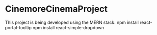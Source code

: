 # CinemoreCinemaProject
This project is being developed using the MERN stack.
npm install react-portal-tooltip
npm install react-simple-dropdown
